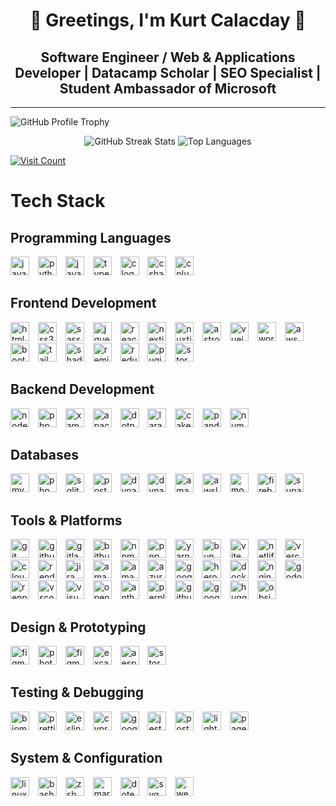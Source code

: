 <h1 align="center">👋 Greetings, I'm Kurt Calacday 🚀️ </h1>
<h2 align="center">  Software Engineer / Web & Applications Developer | Datacamp Scholar | SEO Specialist | Student Ambassador of Microsoft </h2>

---

<img src="https://github-profile-trophy.vercel.app/?username=KurutoDenzeru&theme=radical&no-frame=false&no-bg=truea&row=2&column=4&margin-w=15&margin-h=15" alt="GitHub Profile Trophy" />

<p align="center">

  <img src="https://github-readme-streak-stats.herokuapp.com/?user=KurutoDenzeru&border_radius=10&theme=codeSTACKr&hide_border=true&exclude_days=Sun%2CSa&card_width=500&card_height=220" alt="GitHub Streak Stats" />

  <img src="https://github-readme-stats.vercel.app/api/top-langs/?username=KurutoDenzeru&border_radius=10&theme=codeSTACKr&hide_border=true&&size_weight=0.15&count_weight=0.5&layout=compact&card_width=300&card_height=220" alt="Top Languages" />

</p>

<a href="https://visitcount.itsvg.in"><img src="https://visitcount.itsvg.in/api?id=KurutoDenzeru&icon=0&color=4" alt="Visit Count" /></a>

# Tech Stack

## Programming Languages
<div align="left">
  <img src="https://img.shields.io/badge/java-%23ED8B00.svg?style=for-the-badge&logo=openjdk&logoColor=white" height="30" alt="java logo" />
  <img width="6" />
  <img src="https://img.shields.io/badge/Python-3776AB?logo=python&logoColor=white&style=for-the-badge" height="30" alt="python logo" />
  <img width="6" />
  <img src="https://img.shields.io/badge/JavaScript-F7DF1E?logo=javascript&logoColor=black&style=for-the-badge" height="30" alt="javascript logo" />
  <img width="6" />
  <img src="https://img.shields.io/badge/TypeScript-3178C6?logo=typescript&logoColor=white&style=for-the-badge" height="30" alt="typescript logo" />
  <img width="6" />
  <img src="https://img.shields.io/badge/C-A8B9CC?logo=c&logoColor=black&style=for-the-badge" height="30" alt="c logo" />
  <img width="6" />
  <img src="https://img.shields.io/badge/C Sharp-23960?logo=csharp&logoColor=white&style=for-the-badge" height="30" alt="csharp logo" />
  <img width="6" />
  <img src="https://img.shields.io/badge/C++-00599C?logo=cplusplus&logoColor=white&style=for-the-badge" height="30" alt="cplusplus logo" />

</div>

## Frontend Development
<div align="left">
  <img src="https://img.shields.io/badge/HTML5-E34F26?logo=html5&logoColor=white&style=for-the-badge" height="30" alt="html5 logo" />
  <img width="6" />
  <img src="https://img.shields.io/badge/CSS3-1572B6?logo=css3&logoColor=white&style=for-the-badge" height="30" alt="css3 logo" />
  <img width="6" />
  <img src="https://img.shields.io/badge/Sass-CC6699?logo=sass&logoColor=white&style=for-the-badge" height="30" alt="sass logo" />  
  <img width="6" />
  <img src="https://img.shields.io/badge/jQuery-0769AD?logo=jquery&logoColor=white&style=for-the-badge" height="30" alt="jquery logo" />
  <img width="6" />
  <img src="https://img.shields.io/badge/React-61DAFB?logo=react&logoColor=black&style=for-the-badge" height="30" alt="react logo" />
  <img width="6" />
  <img src="https://img.shields.io/badge/Next.js-000000?logo=nextdotjs&logoColor=white&style=for-the-badge" height="30" alt="nextjs logo" />
  <img width="6" />
  <img src="https://img.shields.io/badge/Nuxt.js-00DC82?logo=nuxtdotjs&logoColor=black&style=for-the-badge" height="30" alt="nuxtjs logo" />
  <img width="6" />
  <img src="https://img.shields.io/badge/Astro-FF5D01?logo=astro&logoColor=black&style=for-the-badge" height="30" alt="astro logo" />
  <img width="6" />
  <img src="https://img.shields.io/badge/Vue.js-4FC08D?logo=vuedotjs&logoColor=black&style=for-the-badge" height="30" alt="vuejs logo" />
  <img width="6" />
  <img src="https://img.shields.io/badge/Wordpress-21759B?logo=wordpress&logoColor=black&style=for-the-badge" height="30" alt="wordpress logo" />  
  <img width="6" />
  <img src="https://img.shields.io/badge/AWS Amplify-FF9900?logo=awsamplify&logoColor=black&style=for-the-badge" height="30" alt="awsamplify logo" />  
  <img width="6" />
  <img src="https://img.shields.io/badge/Bootstrap-7952B3?logo=bootstrap&logoColor=white&style=for-the-badge" height="30" alt="bootstrap logo" />
  <img width="6" />
  <img src="https://img.shields.io/badge/Tailwind CSS-06B6D4?logo=tailwindcss&logoColor=black&style=for-the-badge" height="30" alt="tailwindcss logo" />
  <img width="6" />
  <img src="https://img.shields.io/badge/shadcn/ui-000000?logo=shadcnui&logoColor=white&style=for-the-badge" height="30" alt="shadcnui logo" />
  <img width="6" />
  <img src="https://img.shields.io/badge/remix-%2523000.svg?style=for-the-badge&logo=remix&logoColor=white" height="30" alt="remix logo" />
  <img width="6" />
  <img src="https://img.shields.io/badge/Redux-764ABC?logo=redux&logoColor=white&style=for-the-badge" height="30" alt="redux logo" />
  <img width="6" />
  <img src="https://img.shields.io/badge/Pug-FFF?style=for-the-badge&logo=pug&logoColor=A86454" height="30" alt="pugjs logo" />
  <img width="6" />
  <img src="https://img.shields.io/badge/Storybook-FF4785?logo=storybook&logoColor=black&style=for-the-badge" height="30" alt="storybook logo" />
</div>

## Backend Development
<div align="left">
  <img src="https://img.shields.io/badge/Node.js-339933?logo=nodedotjs&logoColor=white&style=for-the-badge" height="30" alt="nodejs logo" />
  <img width="6" />
  <img src="https://img.shields.io/badge/PHP-777BB4?logo=php&logoColor=black&style=for-the-badge" height="30" alt="php logo" />
  <img width="6" />
  <img src="https://img.shields.io/badge/xampp-FB7A24.svg?style=for-the-badge&logo=xampp&logoColor=white" height="30" alt="xampp logo" />
  <img width="6" />
  <img src="https://img.shields.io/badge/apache-%23D42029.svg?style=for-the-badge&logo=apache&logoColor=white" height="30" alt="apache logo" />
  <img width="6" />
  <img src="https://img.shields.io/badge/.NET-5C2D91?style=for-the-badge&logo=.net&logoColor=white" height="30" alt="dotnetcore logo" />
  <img width="6" />
  <img src="https://img.shields.io/badge/Laravel-FF2D20?logo=laravel&logoColor=white&style=for-the-badge" height="30" alt="laravel logo" />
  <img width="6" />
  <img src="https://img.shields.io/badge/CakePHP-D33C43?logo=cakephp&logoColor=white&style=for-the-badge" height="30" alt="cakephp logo" />
  <img width="6" />
  <img src="https://img.shields.io/badge/Pandas-150458?logo=pandas&logoColor=white&style=for-the-badge" height="30" alt="pandas logo" />
  <img width="6" />
  <img src="https://img.shields.io/badge/NumPy-013243?logo=numpy&logoColor=white&style=for-the-badge" height="30" alt="numpy logo" />
</div>

## Databases
<div align="left">
  <img src="https://img.shields.io/badge/MySQL-4479A1?logo=mysql&logoColor=white&style=for-the-badge" height="30" alt="mysql logo" />
  <img width="6" />
  <img src="https://img.shields.io/badge/phpMyAdmin-6C78AF.svg?style=for-the-badge&logo=phpmyadmin&logoColor=yellow" height="30" alt="phpmyadmin logo" />  
  <img width="6" />
  <img src="https://img.shields.io/badge/SQLite-003B57?logo=sqlite&logoColor=white&style=for-the-badge" height="30" alt="sqlite logo" />
  <img width="6" />
  <img src="https://img.shields.io/badge/PostgreSQL-4169E1?logo=postgresql&logoColor=white&style=for-the-badge" height="30" alt="postgresql logo" />
  <img width="6" />
  <img src="https://img.shields.io/badge/Amazon%20DynamoDB-4053D6?style=for-the-badge&logo=Amazon%20DynamoDB&logoColor=yellow" height="30" alt="dynamodb logo" />
  <img width="6" />
  <img src="https://img.shields.io/badge/Amazon%20EC2-FF9900?style=for-the-badge&logo=amazonec2&logoColor=black" height="30" alt="dynamodb logo" />
  <img width="6" />
  <img src="https://img.shields.io/badge/Amazon S3-569A31?logo=amazons3&logoColor=white&style=for-the-badge" height="30" alt="amazons3 logo" />  
  <img width="6" />
  <img src="https://img.shields.io/badge/AWS Lambda-FF9900?logo=awslambda&logoColor=white&style=for-the-badge" height="30" alt="awslambdalogo" />
  <img width="6" />
  <img src="https://img.shields.io/badge/MongoDB-47A248?logo=mongodb&logoColor=white&style=for-the-badge" height="30" alt="mongodb logo" />
  <img width="6" />
  <img src="https://img.shields.io/badge/Firebase-FFCA28?logo=firebase&logoColor=black&style=for-the-badge" height="30" alt="firebase logo" />
  <img width="6" />
  <img src="https://img.shields.io/badge/Supabase-3ECF8E?logo=supabase&logoColor=black&style=for-the-badge" height="30" alt="supabase logo" />
</div>

## Tools & Platforms
<div align="left">
  <img src="https://img.shields.io/badge/Git-F05032?logo=git&logoColor=white&style=for-the-badge" height="30" alt="git logo" />
  <img width="6" />
  <img src="https://img.shields.io/badge/GitHub-181717?logo=github&logoColor=white&style=for-the-badge" height="30" alt="github logo" />
  <img width="6" />
  <img src="https://img.shields.io/badge/GitLab-FC6D26?logo=gitlab&logoColor=black&style=for-the-badge" height="30" alt="gitlab logo" />  
  <img width="6" />
  <img src="https://img.shields.io/badge/Bitbucket-0052CC?logo=bitbucket&logoColor=white&style=for-the-badge" height="30" alt="bitbucket logo" />
  <img width="6" />
  <img src="https://img.shields.io/badge/NPM-%23CB3837.svg?style=for-the-badge&logo=npm&logoColor=white" height="30" alt="npm logo" />
  <img width="6" />
  <img src="https://img.shields.io/badge/pnpm-%234a4a4a.svg?style=for-the-badge&logo=pnpm&logoColor=f69220" height="30" alt="pnpm logo" />
  <img width="6" />
  <img src="https://img.shields.io/badge/Yarn-2C8EBB?logo=yarn&logoColor=white&style=for-the-badge" height="30" alt="yarn logo" />
  <img width="6" />
  <img src="https://img.shields.io/badge/Bun-%23000000.svg?style=for-the-badge&logo=bun&logoColor=white" height="30" alt="bun logo" />
  <img width="6" />
  <img src="https://img.shields.io/badge/vite-%23646CFF.svg?style=for-the-badge&logo=vite&logoColor=yellow" height="30" alt="vite logo" />
  <img width="6" />
  <img src="https://img.shields.io/badge/netlify-00C7B7?style=for-the-badge&logo=netlify&logoColor=white" height="30" alt="netlify logo" />
  <img width="6" />
  <img src="https://img.shields.io/badge/vercel-%23000000.svg?style=for-the-badge&logo=vercel&logoColor=white" height="30" alt="vercel logo" />
  <img width="6" />
  <img src="https://img.shields.io/badge/cloudflare-F38020?style=for-the-badge&logo=cloudflare&logoColor=white" height="30" alt="cloudflare logo" />  
  <img width="6" />
  <img src="https://img.shields.io/badge/render-000000?style=for-the-badge&logo=render&logoColor=white" height="30" alt="render logo" />    
  <img width="6" />
  <img src="https://img.shields.io/badge/Jira-0052CC?logo=jira&logoColor=white&style=for-the-badge" height="30" alt="jira logo" />  
  <img width="6" />
  <img src="https://img.shields.io/badge/Amazon AWS-232F3E?logo=amazonwebservices&logoColor=white&style=for-the-badge" height="30" alt="amazonwebservices logo" />
  <img width="6" />
  <img src="https://img.shields.io/badge/amazon cognito-DD344C?logo=amazoncognito&logoColor=white&style=for-the-badge" height="30" alt="amazoncognito" />
  <img width="6" />
  <img src="https://img.shields.io/badge/Microsoft Azure-0078D4?logo=microsoftazure&logoColor=white&style=for-the-badge" height="30" alt="azure logo" />
  <img width="6" />
  <img src="https://img.shields.io/badge/Google Cloud-4285F4?logo=googlecloud&logoColor=white&style=for-the-badge" height="30" alt="googlecloud logo" />
  <img width="6" />
  <img src="https://img.shields.io/badge/Heroku-430098?logo=heroku&logoColor=white&style=for-the-badge" height="30" alt="heroku logo" />
  <img width="6" />
  <img src="https://img.shields.io/badge/Docker-2496ED?logo=docker&logoColor=white&style=for-the-badge" height="30" alt="docker logo" />
  <img width="6" />
  <img src="https://img.shields.io/badge/NGINX-009639?logo=nginx&logoColor=white&style=for-the-badge" height="30" alt="nginx logo" />
  <img width="6" />
  <img src="https://img.shields.io/badge/Godot Engine-478CBF?logo=godotengine&logoColor=white&style=for-the-badge" height="30" alt="godot logo" />
  <img width="6" />
  <img src="https://img.shields.io/badge/Ren'py-FF7F7F?logo=renpy&logoColor=white&style=for-the-badge" height="30" alt="renpy logo" />
  <img width="6" />
  <img src="https://img.shields.io/badge/Visual Studio Code-007ACC?logo=visualstudiocode&logoColor=white&style=for-the-badge" height="30" alt="vscode logo" />
  <img width="6" />
  <img src="https://img.shields.io/badge/Visual Studio-5C2D91?logo=visualstudio&logoColor=white&style=for-the-badge" height="30" alt="visualstudio logo" />
  <img width="6" />
  <img src="https://img.shields.io/badge/ChatGPT-412991?logo=openai&logoColor=white&style=for-the-badge" height="30" alt="openai logo" />
  <img width="6" />
  <img src="https://img.shields.io/badge/anthropic-191919?logo=anthropic&logoColor=white&style=for-the-badge" height="30" alt="anthropic logo" />  
  <img width="6" />
  <img src="https://img.shields.io/badge/Perplexity-1FB8CD?logo=perplexity&logoColor=white&style=for-the-badge" height="30" alt="perplexity logo" />
  <img width="6" />
  <img src="https://img.shields.io/badge/github copilot-000000?logo=githubcopilot&logoColor=white&style=for-the-badge" height="30" alt="githubcopilot logo" />  
  <img width="6" />
  <img src="https://img.shields.io/badge/Google Gemini-8E75B2?logo=googlegemini&logoColor=white&style=for-the-badge" height="30" alt="googlegemini logo" />
  <img width="6" />
  <img src="https://img.shields.io/badge/hugging face-FFD21E?logo=huggingface&logoColor=black&style=for-the-badge" height="30" alt="huggingface logo" />  
  <img width="6" />
  <img src="https://img.shields.io/badge/obsidian-7C3AED?logo=obsidian&logoColor=white&style=for-the-badge" height="30" alt="obsidian logo" />  
</div>

## Design & Prototyping
<div align="left">
  <img src="https://img.shields.io/badge/Adobe Photoshop-31A8FF?logo=adobephotoshop&logoColor=white&style=for-the-badge" height="30" alt="figma logo" />
  <img width="6" />
  <img src="https://img.shields.io/badge/photopea-18A497?logo=photopea&logoColor=white&style=for-the-badge" height="30" alt="photopea logo" />  
  <img width="6" />
  <img src="https://img.shields.io/badge/Figma-F24E1E?logo=figma&logoColor=white&style=for-the-badge" height="30" alt="figma logo" />
  <img width="6" />
  <img src="https://img.shields.io/badge/Excalidraw-6965DB?logo=excalidraw&logoColor=white&style=for-the-badge" height="30" alt="excalidraw logo" />  
  <img width="6" />
  <img src="https://img.shields.io/badge/Aseprite-FFFFFF?style=for-the-badge&logo=Aseprite&logoColor=#7D929E" height="30" alt="aesprite logo" />
  <img width="6" />
  <img src="https://img.shields.io/badge/Storybook-FF4785?logo=storybook&logoColor=black&style=for-the-badge" height="30" alt="storybook logo" />
</div>

## Testing & Debugging
<div align="left">    
  <img src="https://img.shields.io/badge/Biome-60A5FA?logo=biome&logoColor=white&style=for-the-badge" height="30" alt="biome logo" />
  <img width="6" />
  <img src="https://img.shields.io/badge/prettier-F7B93E?logo=prettier&logoColor=black&style=for-the-badge" height="30" alt="prettier logo" />  
  <img width="6" />
  <img src="https://img.shields.io/badge/eslint-4B32C3?logo=eslint&logoColor=white&style=for-the-badge" height="30" alt="eslint logo" />
  <img width="6" />
  <img src="https://img.shields.io/badge/cypress-69D3A7?logo=cypress&logoColor=black&style=for-the-badge" height="30" alt="cypress logo" />
  <img width="6" />
  <img src="https://img.shields.io/badge/Dev Tools-4285F4?logo=googlechrome&logoColor=white&style=for-the-badge" height="30" alt="googlechrome logo" />  
  <img width="6" />
  <img src="https://img.shields.io/badge/Jest-C21325?logo=jest&logoColor=white&style=for-the-badge" height="30" alt="jest logo" />
  <img width="6" />
  <img src="https://img.shields.io/badge/Postman-FF6C37?logo=postman&logoColor=black&style=for-the-badge" height="30" alt="postman logo" />
  <img width="6" />
  <img src="https://img.shields.io/badge/lighthouse-F44B21?logo=lighthouse&logoColor=white&style=for-the-badge" height="30" alt="lighthouse logo" />  
  <img width="6" />
  <img src="https://img.shields.io/badge/pagespeed insights-4285F4?logo=pagespeedinsights&logoColor=white&style=for-the-badge" height="30" alt="pagespeedinsights logo" />  
</div>

## System & Configuration
<div align="left">
  <img src="https://img.shields.io/badge/Linux-FCC624?logo=linux&logoColor=black&style=for-the-badge" height="30" alt="linux logo" />
  <img width="6" />
  <img src="https://img.shields.io/badge/GNU Bash-4EAA25?logo=gnubash&logoColor=white&style=for-the-badge" height="30" alt="bash logo" />
  <img width="6" />
  <img src="https://img.shields.io/badge/ZSH-F15A24?logo=zsh&logoColor=white&style=for-the-badge" height="30" alt="zsh logo" />  
  <img width="6" />
  <img src="https://img.shields.io/badge/Markdown-000000?logo=markdown&logoColor=white&style=for-the-badge" height="30" alt="markdown logo" /> 
  <img width="6" />
  <img src="https://img.shields.io/badge/.env-ECD53F?logo=dotenv&logoColor=black&style=for-the-badge" height="30" alt="dotenv logo" />
  <img width="6" />
  <img src="https://img.shields.io/badge/SVG-FFB13B?logo=svg&logoColor=black&style=for-the-badge" height="30" alt="svg logo" />
  <img width="6" />
  <img src="https://img.shields.io/badge/Webpack-8DD6F9?logo=webpack&logoColor=black&style=for-the-badge" height="30" alt="webpack logo" />
</div>

<!---
KurtDenzel/KurtDenzel is a ✨ special ✨ repository because its `README.md` (this file) appears on your GitHub profile.
You can click the Preview link to take a look at your changes.
--->
